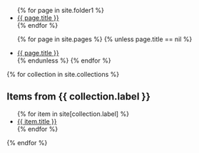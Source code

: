 <ul>
  {% for page in site.folder1 %}
    <li>
      <a href="{{ page.url | relative_url }}">{{ page.title }}</a>
    </li>
  {% endfor %}

{% for page in site.pages %}
{% unless page.title == nil %}

<li>
<a href="{{ page.url | relative_url }}">{{ page.title }}</a>
</li>
{% endunless %}
{% endfor %}

</ul>

{% for collection in site.collections %}

  <h2>Items from {{ collection.label }}</h2>
  <ul>
    {% for item in site[collection.label] %}
      <li><a href="{{ item.url | relative_url }}">{{ item.title }}</a></li>
    {% endfor %}
  </ul>
{% endfor %}
